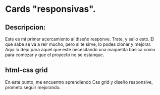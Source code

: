 # Cards "responsivas".

## Descripcion:
Este es mi primer acercamiento al diseño responve. Trate, y salio esto. El que sabe se va a reir mucho, pero si te sirve, lo podes clonar y mejorar.
Aqui lo dejo para aquel que este necesitando una maquetita basica como para comezar y que el proyecto no se estanque.

## html-css grid

En este punto, me encuentro aprendiendo Css grid y diseño responsive, prometo seguir mejorando.
